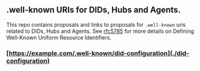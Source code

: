 ## .well-known URIs for DIDs, Hubs and Agents.

This repo contains proposals and links to proposals for `.well-known` uris related to DIDs, Hubs and Agents. See [rfc5785](https://tools.ietf.org/html/rfc5785) for more details on Defining Well-Known Uniform Resource Identifiers.

### [https://example.com/.well-known/did-configuration](./did-configuration)
